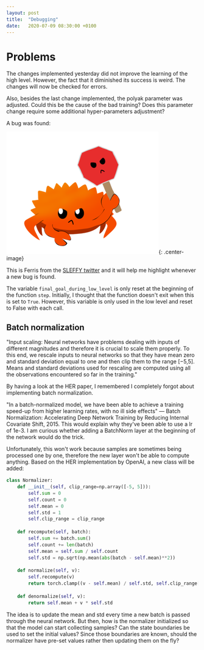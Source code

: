```yaml
---
layout: post
title:  "Debugging"
date:   2020-07-09 08:30:00 +0100
---
```

# Problems
The changes implemented yesterday did not improve the learning of the high level. However, the fact that it diminished its success is weird. The changes will now be checked for errors.

Also, besides the last change implemented, the polyak parameter was adjusted. Could this be the cause of the bad training? Does this parameter change require some additional hyper-parameters adjustment?

A bug was found: 

![Bug found](/assets/Common/bug-stop.png){: .center-image}

This is Ferris from the [SLEFFY twitter](https://twitter.com/sleffy_/status/903345311996715008/photo/1) and it will help me highlight whenever a new bug is found.

The variable `final_goal_during_low_level` is only reset at the beginning of the function `step`. Initially, I thought that the function doesn't exit when this is set to `True`. However, this variable is only used in the low level and reset to False with each call. 

## Batch normalization
"Input scaling: Neural networks have problems dealing with inputs of different magnitudes and therefore it is crucial to scale them properly. To this end, we rescale inputs to neural networks so that they have mean zero and standard deviation equal to one and then clip them to the range [−5,5]. Means and standard deviations used for rescaling are computed using all the observations encountered so far in the training."

By having a look at the HER paper, I remembered I completely forgot about implementing batch normalization.

"In a batch-normalized model, we have been able to achieve a training speed-up from higher learning rates, with no ill side effects" — Batch Normalization: Accelerating Deep Network Training by Reducing Internal Covariate Shift, 2015. This would explain why they've been able to use a lr of 1e-3. I am curious whether adding a BatchNorm layer at the beginning of the network would do the trick.

Unfortunately, this won't work because samples are sometimes being processed one by one, therefore the new layer won't be able to compute anything. Based on the HER implementation by OpenAI, a new class will be added:

~~~ python
class Normalizer:
    def __init__(self, clip_range=np.array([-5, 5])):
        self.sum = 0
        self.count = 0
        self.mean = 0
        self.std = 1
        self.clip_range = clip_range

    def recompute(self, batch):
        self.sum += batch.sum()
        self.count += len(batch)
        self.mean = self.sum / self.count
        self.std = np.sqrt(np.mean(abs(batch - self.mean)**2))

    def normalize(self, v):
        self.recompute(v)
        return torch.clamp((v - self.mean) / self.std, self.clip_range[0], self.clip_range[1])

    def denormalize(self, v):
        return self.mean + v * self.std
~~~

The idea is to update the mean and std every time a new batch is passed through the neural network. But then, how is the normalizer initialized so that the model can start collecting samples? Can the state boundaries be used to set the initial values? Since those boundaries are known, should the normalizer have pre-set values rather then updating them on the fly?

